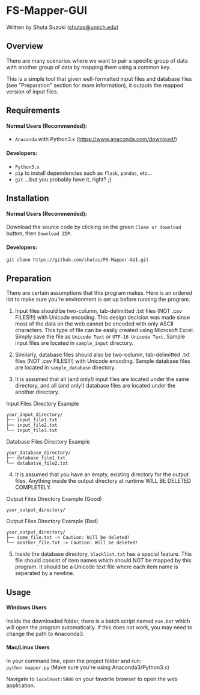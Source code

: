 # FS-Mapper-GUI

Written by Shuta Suzuki (shutas@umich.edu)

## Overview
There are many scenarios where we want to pair a specific group of data with another group of data by mapping them using a common key.

This is a simple tool that given well-formatted input files and database files (see "Preparation" section for more information), it outputs the mapped version of input files.

## Requirements
#### Normal Users (Recommended):
- `Anaconda` with Python3.x (https://www.anaconda.com/download/)

#### Developers:
- `Python3.x`
- `pip` to install dependencies such as `flask`, `pandas`, etc...
- `git` ...but you probably have it, right? ;)

## Installation
#### Normal Users (Recommended):
Download the source code by clicking on the green `Clone or download` button, then `Download ZIP`.

#### Developers:  
`git clone https://github.com/shutas/FS-Mapper-GUI.git`

## Preparation
There are certain assumptions that this program makes. Here is an ordered list to make sure you're environment is set up before running the program. 

1. Input files should be two-column, tab-delimitted .txt files (NOT .csv FILES!!!) with Unicode encoding. This design decision was made since most of the data on the web cannot be encoded with only ASCII characters. This type of file can be easily created using Microsoft Excel. Simply save the file as `Unicode Text` or `UTF-16 Unicode Text`. Sample input files are located in `sample_input` directory.

2. Similarly, database files should also be two-column, tab-delimitted .txt files (NOT .csv FILES!!!) with Unicode encoding. Sample database files are located in `sample_database` directory.

3. It is assumed that all (and only!) input files are located under the same directory, and all (and only!) database files are located under the another directory.

Input Files Directory Example
```
your_input_directory/  
├── input_file1.txt  
├── input_file2.txt     
└── input_file3.txt    
```

Database Files Directory Example
```
your_database_directory/  
├── database_file1.txt    
└── databatse_file2.txt    
```

4. It is assumed that you have an empty, existing directory for the output files. Anything inside the output directory at runtime WILL BE DELETED COMPLETELY.

Output Files Directory Example (Good)
```
your_output_directory/  
```

Output Files Directory Example (Bad)
```
your_output_directory/  
├── some_file.txt -> Caution: Will be deleted!
└── another_file.txt -> Caution: Will be deleted!
```

5. Inside the database directory, `blacklist.txt` has a special feature. This file should consist of item names which should NOT be mapped by this program. It should be a Unicode text file where each item name is seperated by a newline.

## Usage

#### Windows Users
Inside the downloaded folder, there is a batch script named `exe.bat` which will open the program automatically. If this does not work, you may need to change the path to Anaconda3.

#### Mac/Linux Users
In your command line, open the project folder and run:  
`python mapper.py` (Make sure you're using Anaconda3/Python3.x)

Navigate to `localhost:5000` on your favorite browser to open the web application.
